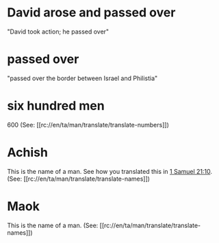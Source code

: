 # David arose and passed over

"David took action; he passed over"

# passed over

"passed over the border between Israel and Philistia"

# six hundred men

600 (See: [[rc://en/ta/man/translate/translate-numbers]])

# Achish

This is the name of a man. See how you translated this in [1 Samuel 21:10](../21/10.md). (See: [[rc://en/ta/man/translate/translate-names]])

# Maok

This is the name of a man. (See: [[rc://en/ta/man/translate/translate-names]])

